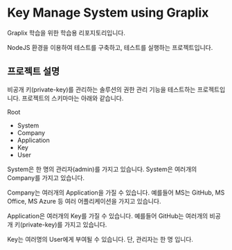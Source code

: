 # Key Manage System using Graplix
Graplix 학습을 위한 학습용 리포지토리입니다.

NodeJS 환경을 이용하여 테스트를 구축하고, 테스트를 실행하는 프로젝트입니다.

## 프로젝트 설명
비공개 키(private-key)를 관리하는 솔루션의 권한 관리 기능을 테스트하는 프로젝트입니다.
프로젝트의 스키마마는 아래와 같습니다.

Root
- System
- Company
- Application
- Key
- User

System은 한 명의 관리자(admin)를 가지고 있습니다.
System은 여러개의 Company를 가지고 있습니다.

Company는 여러개의 Application을 가질 수 있습니다.
예를들어 MS는 GitHub, MS Office, MS Azure 등 여러 어플리케이션을 가지고 있습니다.

Application은 여러개의 Key를 가질 수 있습니다.
예를들어 GitHub는 여러개의 비공개 키(private-key)를 가지고 있습니다.

Key는 여러명의 User에게 부여될 수 있습니다.
단, 관리자는 한 명 입니다.

